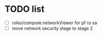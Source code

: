 # TODO list

- [ ] roles/compute.networkViewer for pf ro sa
- [ ] move network security stage to stage 2
